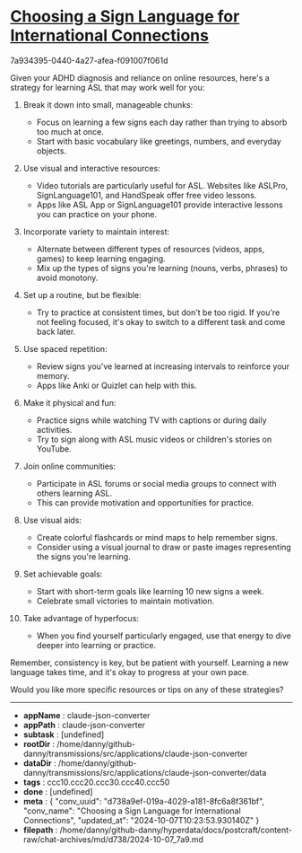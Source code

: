 # [Choosing a Sign Language for International Connections](https://claude.ai/chat/d738a9ef-019a-4029-a181-8fc6a8f361bf)

7a934395-0440-4a27-afea-f091007f061d

 Given your ADHD diagnosis and reliance on online resources, here's a strategy for learning ASL that may work well for you:

1. Break it down into small, manageable chunks:
   - Focus on learning a few signs each day rather than trying to absorb too much at once.
   - Start with basic vocabulary like greetings, numbers, and everyday objects.

2. Use visual and interactive resources:
   - Video tutorials are particularly useful for ASL. Websites like ASLPro, SignLanguage101, and HandSpeak offer free video lessons.
   - Apps like ASL App or SignLanguage101 provide interactive lessons you can practice on your phone.

3. Incorporate variety to maintain interest:
   - Alternate between different types of resources (videos, apps, games) to keep learning engaging.
   - Mix up the types of signs you're learning (nouns, verbs, phrases) to avoid monotony.

4. Set up a routine, but be flexible:
   - Try to practice at consistent times, but don't be too rigid. If you're not feeling focused, it's okay to switch to a different task and come back later.

5. Use spaced repetition:
   - Review signs you've learned at increasing intervals to reinforce your memory.
   - Apps like Anki or Quizlet can help with this.

6. Make it physical and fun:
   - Practice signs while watching TV with captions or during daily activities.
   - Try to sign along with ASL music videos or children's stories on YouTube.

7. Join online communities:
   - Participate in ASL forums or social media groups to connect with others learning ASL.
   - This can provide motivation and opportunities for practice.

8. Use visual aids:
   - Create colorful flashcards or mind maps to help remember signs.
   - Consider using a visual journal to draw or paste images representing the signs you're learning.

9. Set achievable goals:
   - Start with short-term goals like learning 10 new signs a week.
   - Celebrate small victories to maintain motivation.

10. Take advantage of hyperfocus:
    - When you find yourself particularly engaged, use that energy to dive deeper into learning or practice.

Remember, consistency is key, but be patient with yourself. Learning a new language takes time, and it's okay to progress at your own pace.

Would you like more specific resources or tips on any of these strategies?

---

* **appName** : claude-json-converter
* **appPath** : claude-json-converter
* **subtask** : [undefined]
* **rootDir** : /home/danny/github-danny/transmissions/src/applications/claude-json-converter
* **dataDir** : /home/danny/github-danny/transmissions/src/applications/claude-json-converter/data
* **tags** : ccc10.ccc20.ccc30.ccc40.ccc50
* **done** : [undefined]
* **meta** : {
  "conv_uuid": "d738a9ef-019a-4029-a181-8fc6a8f361bf",
  "conv_name": "Choosing a Sign Language for International Connections",
  "updated_at": "2024-10-07T10:23:53.930140Z"
}
* **filepath** : /home/danny/github-danny/hyperdata/docs/postcraft/content-raw/chat-archives/md/d738/2024-10-07_7a9.md